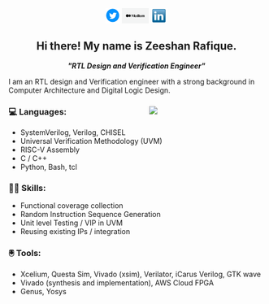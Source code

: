<p align='center'>
<a href="https://twitter.com/zeeshanrafiq23"><img height="30" src="img/twitter.png"></a>
<a href="https://medium.com/@zrafique/"><img height="30" src="img/medium.png"></a>
<a href="https://www.linkedin.com/in/zeeshanrafique23/"><img height="30" src="img/linkedin.png"></a>
</p>

<h2 align="center">Hi there! My name is Zeeshan Rafique.</h2>
<p align="center"><em><strong>"RTL Design and Verification Engineer"</strong></em></p>

<p> I am an RTL design and Verification engineer with a strong background in Computer Architecture and Digital Logic Design.</p>

<div>  

<img align="right" width="45%" src="img/vlsi.gif"></img>
 
### 💻 Languages: 
* SystemVerilog, Verilog, CHISEL
* Universal Verification Methodology (UVM)
* RISC-V Assembly
* C / C++
* Python, Bash, tcl

### :technologist: Skills:
* Functional coverage collection
* Random Instruction Sequence Generation
* Unit level Testing / VIP in UVM
* Reusing existing IPs / integration

### :trackball: Tools:
* Xcelium, Questa Sim, Vivado (xsim), Verilator, iCarus Verilog, GTK wave
* Vivado (synthesis and implementation), AWS Cloud FPGA
* Genus, Yosys

</div>
<!--- 
<hr >
<p align="center">Visit my portfolio @ <a href="https://zeeshanrafique.me"> zeeshanrafique.me </a> :flying_saucer: </p>
-->
